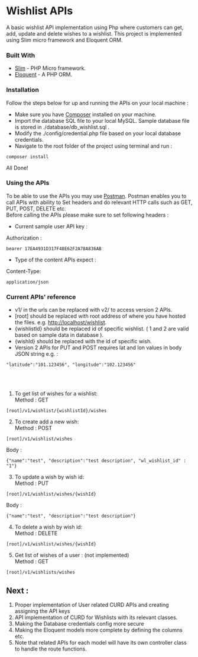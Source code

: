 # Wishlist APIs

A basic wishlist API implementation using Php where customers can get, add, update and delete wishes to a wishlist. This project is implemented using Slim micro framework and Eloquent ORM. 

### Built With

* [Slim](http://www.slimframework.com/) - PHP Micro framework.
* [Eloquent](https://laravel.com/docs/4.2/eloquent) - A PHP ORM.

### Installation

Follow the steps below for up and running the APIs on your local machine : 

* Make sure you have [Composer](https://getcomposer.org/) installed on your machine.<br/>
* Import the database SQL file to your local MySQL. Sample database file is stored in ./database/db_wishlist.sql .
* Modify the ./config/credential.php file based on your local database credentials.  
* Navigate to the root folder of the project using terminal and run :
 ```
 composer install
 ```
All Done!

### Using the APIs

To be able to use the APIs you may use [Postman](https://www.getpostman.com/). Postman enables you to call APIs with ability to Set headers and do relevant HTTP calls such as GET, PUT, POST, DELETE etc.<br/>
Before calling the APIs please make sure to set following headers :

* Current sample user API key : 

Authorization : 
```
bearer 17EA4931D317F48E62F2A78A836AB
```
* Type of the content APIs expect :

Content-Type:
```
application/json
```

### Current APIs' reference

* v1/ in the urls can be replaced with v2/ to access version 2 APIs.
* [root] should be replaced with root address of where you have hosted the files. e.g. [http://localhost/wishlist](http://localhost/wishlist).
* {wishlistId} should be replaced id of specific wishlist. ( 1 and 2 are valid based on sample data in database ).
* {wishId} should be replaced with the id of specific wish.
* Version 2 APIs for PUT and POST requires lat and lon values in body JSON string e.g. : 
```
"latitude":"101.123456", "longitude":"102.123456"
```
<br/><br/>

1.  To get list of wishes for a wishlist: <br/>
Method : GET  
```
[root]/v1/wishlist/{wishlistId}/wishes
```
2.  To create add a new wish: <br/>
Method : POST 
```
[root]/v1/wishlist/wishes
```
Body : 
```
{"name":"test", "description":"test description", "wl_wishlist_id" : "1"}
```
3.  To update a wish by wish id: <br/>
Method : PUT
```
[root]/v1/wishlist/wishes/{wishId}
```
Body : 
```
{"name":"test", "description":"test description"}
```
4.  To delete a wish by wish id: <br/>
Method : DELETE 
```
[root]/v1/wishlist/wishes/{wishId}
```
5.  Get list of wishes of a user : (not implemented) <br/>
Method : GET 
```
[root]/v1/wishlists/wishes
```

## Next : 
1. Proper implementation of User related CURD APIs and creating assigning the API keys
2. API implementation of CURD for Wishlists with its relevant classes. 
3. Making the Database credentials config more secure
4. Making the Eloquent models more complete by defining the columns etc.
5. Note that related APIs for each model will have its own controller class to handle the route functions.   